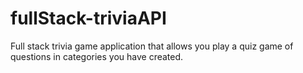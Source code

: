 # fullStack-triviaAPI
Full stack trivia game application that allows you play a quiz game of questions in categories you have created.
